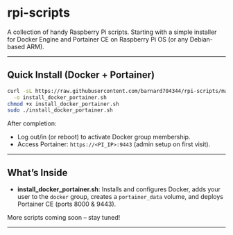# rpi-scripts

A collection of handy Raspberry Pi scripts. Starting with a simple installer for Docker Engine and Portainer CE on Raspberry Pi OS (or any Debian-based ARM).

---

## Quick Install (Docker + Portainer)

```bash
curl -sL https://raw.githubusercontent.com/barnard704344/rpi-scripts/main/install_docker_portainer.sh \
  -o install_docker_portainer.sh
chmod +x install_docker_portainer.sh
sudo ./install_docker_portainer.sh
```

After completion:

* Log out/in (or reboot) to activate Docker group membership.
* Access Portainer: `https://<PI_IP>:9443` (admin setup on first visit).

---

## What’s Inside

* **install\_docker\_portainer.sh**: Installs and configures Docker, adds your user to the `docker` group, creates a `portainer_data` volume, and deploys Portainer CE (ports 8000 & 9443).

More scripts coming soon – stay tuned!

---

